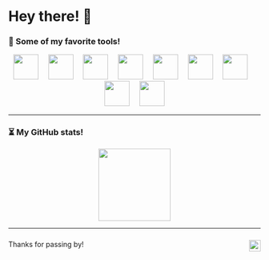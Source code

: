 # Hey there! 👋

### 🔧 Some of my favorite tools!
<p align="center">
  <picture><img height="50" src="https://cdn.jsdelivr.net/gh/devicons/devicon/icons/rust/rust-plain.svg"/></picture>
  &nbsp;&nbsp;&nbsp;
  <picture><img height="50" src="https://cdn.jsdelivr.net/gh/devicons/devicon/icons/python/python-original.svg"/></picture>
  &nbsp;&nbsp;&nbsp;
  <picture><img height="50" src="https://cdn.jsdelivr.net/gh/devicons/devicon/icons/docker/docker-plain.svg"/></picture>
  &nbsp;&nbsp;&nbsp;
  <picture><img height="50" src="https://cdn.jsdelivr.net/gh/devicons/devicon/icons/cplusplus/cplusplus-original.svg"/></picture>
  &nbsp;&nbsp;&nbsp;
  <picture><img height="50" src="https://cdn.jsdelivr.net/gh/devicons/devicon/icons/git/git-original.svg"/></picture>
  &nbsp;&nbsp;&nbsp;
  <picture><img height="50" src="https://cdn.jsdelivr.net/gh/devicons/devicon/icons/svelte/svelte-original.svg"/></picture>
  &nbsp;&nbsp;&nbsp;
  <picture><img height="50" src="https://cdn.jsdelivr.net/gh/devicons/devicon/icons/react/react-original.svg"/></picture>
  &nbsp;&nbsp;&nbsp;
  <picture><img height="50" src="https://cdn.jsdelivr.net/gh/devicons/devicon/icons/postgresql/postgresql-original.svg"/></picture>
  &nbsp;&nbsp;&nbsp;
  <picture><img height="50" src="https://cdn.jsdelivr.net/gh/devicons/devicon/icons/apple/apple-original.svg"/></picture>
</p>

---

### ⏳ My GitHub stats!
<p align="center">
  <picture><img height="144" src="https://github-readme-stats.vercel.app/api?username=lucas-ht&show_icons=true&theme=apprentice&hide=contribs,prs"/></picture>
</p>

---

###
Thanks for passing by! <picture><img height="23" align="right" src="https://komarev.com/ghpvc/?username=lucas-ht&color=blue"/></picture>

